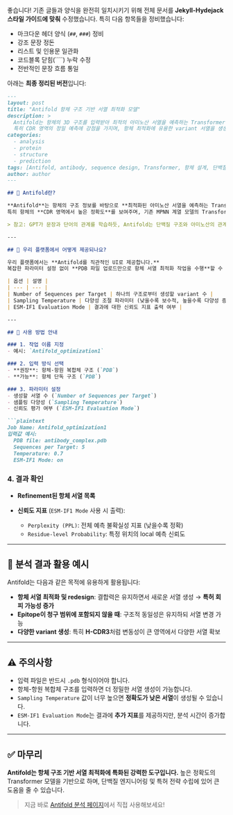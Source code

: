 좋습니다! 기존 글들과 양식을 완전히 일치시키기 위해 전체 문서를 **Jekyll-Hydejack 스타일 가이드에 맞춰** 수정했습니다. 특히 다음 항목들을 정비했습니다:

* 마크다운 헤더 양식 (`##`, `###`) 정비
* 강조 문장 정돈
* 리스트 및 인용문 일관화
* 코드블록 닫힘(\`\`\`\`) 누락 수정
* 전반적인 문장 흐름 통일

아래는 **최종 정리된 버전**입니다:

````markdown
---
layout: post
title: "Antifold 항체 구조 기반 서열 최적화 모델"
description: >
  Antifold는 항체의 3D 구조를 입력받아 최적의 아미노산 서열을 예측하는 Transformer 기반 모델입니다.
  특히 CDR 영역의 정밀 예측에 강점을 가지며, 항체 최적화에 유용한 variant 서열을 생성합니다.
categories:
  - analysis
  - protein
  - structure
  - prediction
tags: [Antifold, antibody, sequence design, Transformer, 항체 설계, 단백질 서열 예측]
author: author
---

## 🔬 Antifold란?

**Antifold**는 항체의 구조 정보를 바탕으로 **최적화된 아미노산 서열을 예측하는 Transformer 기반의 서열 디자인 도구**입니다.  
특히 항체의 **CDR 영역에서 높은 정확도**를 보여주며, 기존 MPNN 계열 모델의 Transformer-equivalent 구조로 개발되었습니다.

> 참고: GPT가 문장과 단어의 관계를 학습하듯, Antifold는 단백질 구조와 아미노산의 관계를 학습하여 서열을 생성합니다.

---

## 🧪 우리 플랫폼에서 어떻게 제공되나요?

우리 플랫폼에서는 **Antifold를 직관적인 UI로 제공합니다.**  
복잡한 파라미터 설정 없이 **PDB 파일 업로드만으로 항체 서열 최적화 작업을 수행**할 수 있습니다.

| 옵션 | 설명 |
| --- | --- |
| Number of Sequences per Target | 하나의 구조로부터 생성할 variant 수 |
| Sampling Temperature | 다양성 조절 파라미터 (낮을수록 보수적, 높을수록 다양성 증가) |
| ESM-IF1 Evaluation Mode | 결과에 대한 신뢰도 지표 출력 여부 |

---

## 📝 사용 방법 안내

### 1. 작업 이름 지정
- 예시: `Antifold_optimization1`

### 2. 입력 방식 선택
- **권장**: 항체-항원 복합체 구조 (`PDB`)
- **가능**: 항체 단독 구조 (`PDB`)

### 3. 파라미터 설정
- 생성할 서열 수 (`Number of Sequences per Target`)
- 샘플링 다양성 (`Sampling Temperature`)
- 신뢰도 평가 여부 (`ESM-IF1 Evaluation Mode`)

```plaintext
Job Name: Antifold_optimization1
입력값 예시: 
  PDB file: antibody_complex.pdb
  Sequences per Target: 5
  Temperature: 0.7
  ESM-IF1 Mode: on
````

### 4. 결과 확인

* **Refinement된 항체 서열 목록**
* **신뢰도 지표** (`ESM-IF1 Mode` 사용 시 출력):

  * `Perplexity (PPL)`: 전체 예측 불확실성 지표 (낮을수록 정확)
  * `Residue-level Probability`: 특정 위치의 local 예측 신뢰도

---

## 🧬 분석 결과 활용 예시

Antifold는 다음과 같은 목적에 유용하게 활용됩니다:

* **항체 서열 최적화 및 redesign**: 결합력은 유지하면서 새로운 서열 생성 → **특허 회피 가능성 증가**
* **Epitope이 청구 범위에 포함되지 않을 때**: 구조적 동일성은 유지하되 서열 변경 가능
* **다양한 variant 생성**: 특히 **H-CDR3**처럼 변동성이 큰 영역에서 다양한 서열 확보

---

## ⚠️ 주의사항

* 입력 파일은 반드시 `.pdb` 형식이어야 합니다.
* 항체-항원 복합체 구조를 입력하면 더 정밀한 서열 생성이 가능합니다.
* `Sampling Temperature` 값이 너무 높으면 **정확도가 낮은 서열**이 생성될 수 있습니다.
* `ESM-IF1 Evaluation Mode`는 결과에 **추가 지표**를 제공하지만, 분석 시간이 증가합니다.

---

## ✅ 마무리

**Antifold는 항체 구조 기반 서열 최적화에 특화된 강력한 도구입니다.**
높은 정확도의 Transformer 모델을 기반으로 하며, 단백질 엔지니어링 및 특허 전략 수립에 있어 큰 도움을 줄 수 있습니다.

> 지금 바로 <a href="#" onclick="window.open('https://curie.kr:444/Analysis/antifold', '_blank'); return false;" rel="noopener noreferrer">Antifold 분석 페이지</a>에서 직접 사용해보세요!
